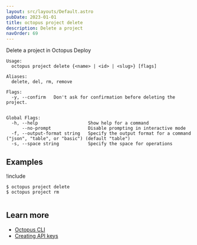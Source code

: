 ```yaml
---
layout: src/layouts/Default.astro
pubDate: 2023-01-01
title: octopus project delete
description: Delete a project
navOrder: 69
---
```


Delete a project in Octopus Deploy


```
Usage:
  octopus project delete {<name> | <id> | <slug>} [flags]

Aliases:
  delete, del, rm, remove

Flags:
  -y, --confirm   Don't ask for confirmation before deleting the project.


Global Flags:
  -h, --help                   Show help for a command
      --no-prompt              Disable prompting in interactive mode
  -f, --output-format string   Specify the output format for a command ("json", "table", or "basic") (default "table")
  -s, --space string           Specify the space for operations

```

## Examples

!include <samples-instance>


```
$ octopus project delete
$ octopus project rm


```

## Learn more

- [Octopus CLI](/docs/octopus-rest-api/cli/)
- [Creating API keys](/docs/octopus-rest-api/how-to-create-an-api-key.md)
